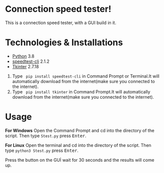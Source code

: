 # Connection speed tester!
This is a connection speed tester, with a GUI build in it.
# Technologies & Installations
* [Python](https://www.python.org/) 3.8
* [speedtest-cli](https://pypi.org/project/speedtest-cli/) 2.1.2
* [Tkinter](https://docs.python.org/3/library/tkinter.html) 2.7.18

1. Type ` pip install speedtest-cli` in Command Prompt or Terminal.It will automatically download from the internet(make sure you connected to the internet).
1. Type ` pip install tkinter` in Command Prompt.It will automatically download from the internet(make sure you connected to the internet).
# Usage
**For Windows**
Open the Command Prompt and cd into the directory of the script.
Then type `Stest.py` press  <kbd>Enter</kbd>.

**For Linux**
Open the terminal and cd into the directory of the script.
Then type `python3 Stest.py` press <kbd>Enter</kbd>.

Press the button on the GUİ wait for 30 seconds and the results will come up.


